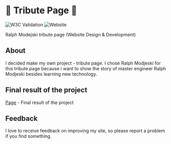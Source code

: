 # 🌉 Tribute Page 🌉
![W3C Validation](https://img.shields.io/w3c-validation/html?targetUrl=https%3A%2F%2Fdarekrepos.github.io%2Ftribute-to-Ralph-Modejski%2F)
![Website](https://img.shields.io/website?down_message=offline&up_message=online&url=https%3A%2F%2Fdarekrepos.github.io%2Ftribute-to-Ralph-Modejski%2F)

Ralph Modejski tribute page (Website Design & Development)

## About
I decided make my own project - tribute page. I chose Ralph Modjeski for this tribute page because i want to show the story of master engineer Ralph Modjeski besides learning new technology.

## Final result of the project
[Page](https://darekrepos.github.io/tribute-to-Ralph-Modejski/) - Final result of the project

## Feedback
I love to receive feedback on improving my site, so please report a problem if you find something.
